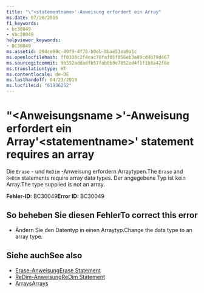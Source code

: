 ```yaml
---
title: "\"<statementname>'-Anweisung erfordert ein Array"
ms.date: 07/20/2015
f1_keywords:
- bc30049
- vbc30049
helpviewer_keywords:
- BC30049
ms.assetid: 294ce09c-49f9-4f78-b0eb-8bae51ea9a1c
ms.openlocfilehash: ff0338c2f4cac78faf05f056eb3a89cd4b79d467
ms.sourcegitcommit: 9b552addadfb57fab0b9e7852ed4f1f1b8a42f8e
ms.translationtype: HT
ms.contentlocale: de-DE
ms.lasthandoff: 04/23/2019
ms.locfileid: "61936252"
---
```

# <a name="statementname-statement-requires-an-array"></a><span data-ttu-id="ab61b-102">"\<Anweisungsname >'-Anweisung erfordert ein Array</span><span class="sxs-lookup"><span data-stu-id="ab61b-102">'\<statementname>' statement requires an array</span></span>
<span data-ttu-id="ab61b-103">Die `Erase` - und `ReDim` -Anweisung erfordern Arraytypen.</span><span class="sxs-lookup"><span data-stu-id="ab61b-103">The `Erase` and `ReDim` statements require array data types.</span></span> <span data-ttu-id="ab61b-104">Der angegebene Typ ist kein Array.</span><span class="sxs-lookup"><span data-stu-id="ab61b-104">The type supplied is not an array.</span></span>  
  
 <span data-ttu-id="ab61b-105">**Fehler-ID:** BC30049</span><span class="sxs-lookup"><span data-stu-id="ab61b-105">**Error ID:** BC30049</span></span>  
  
## <a name="to-correct-this-error"></a><span data-ttu-id="ab61b-106">So beheben Sie diesen Fehler</span><span class="sxs-lookup"><span data-stu-id="ab61b-106">To correct this error</span></span>  
  
- <span data-ttu-id="ab61b-107">Ändern Sie den Datentyp in einen Arraytyp.</span><span class="sxs-lookup"><span data-stu-id="ab61b-107">Change the data type to an array type.</span></span>  
  
## <a name="see-also"></a><span data-ttu-id="ab61b-108">Siehe auch</span><span class="sxs-lookup"><span data-stu-id="ab61b-108">See also</span></span>

- [<span data-ttu-id="ab61b-109">Erase-Anweisung</span><span class="sxs-lookup"><span data-stu-id="ab61b-109">Erase Statement</span></span>](../../visual-basic/language-reference/statements/erase-statement.md)
- [<span data-ttu-id="ab61b-110">ReDim-Anweisung</span><span class="sxs-lookup"><span data-stu-id="ab61b-110">ReDim Statement</span></span>](../../visual-basic/language-reference/statements/redim-statement.md)
- [<span data-ttu-id="ab61b-111">Arrays</span><span class="sxs-lookup"><span data-stu-id="ab61b-111">Arrays</span></span>](../../visual-basic/programming-guide/language-features/arrays/index.md)
